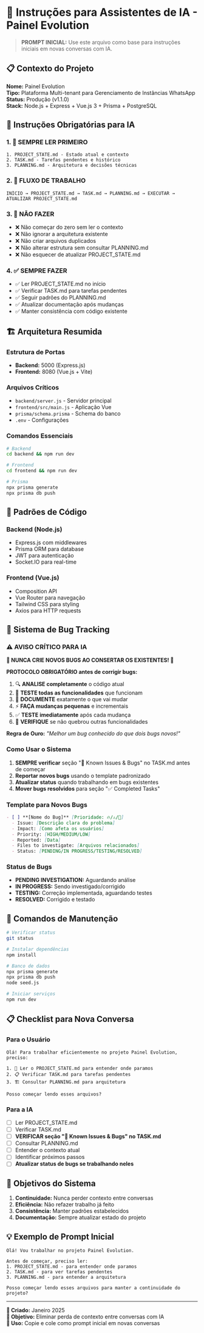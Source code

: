 # 🤖 Instruções para Assistentes de IA - Painel Evolution

> **PROMPT INICIAL:** Use este arquivo como base para instruções iniciais em novas conversas com IA.

## 📋 Contexto do Projeto

**Nome:** Painel Evolution  
**Tipo:** Plataforma Multi-tenant para Gerenciamento de Instâncias WhatsApp  
**Status:** Produção (v1.1.0)  
**Stack:** Node.js + Express + Vue.js 3 + Prisma + PostgreSQL  

## 🎯 Instruções Obrigatórias para IA

### 1. 📖 SEMPRE LER PRIMEIRO
```
1. PROJECT_STATE.md - Estado atual e contexto
2. TASK.md - Tarefas pendentes e histórico
3. PLANNING.md - Arquitetura e decisões técnicas
```

### 2. 🔄 FLUXO DE TRABALHO
```
INÍCIO → PROJECT_STATE.md → TASK.md → PLANNING.md → EXECUTAR → ATUALIZAR PROJECT_STATE.md
```

### 3. 🚫 NÃO FAZER
- ❌ Não começar do zero sem ler o contexto
- ❌ Não ignorar a arquitetura existente
- ❌ Não criar arquivos duplicados
- ❌ Não alterar estrutura sem consultar PLANNING.md
- ❌ Não esquecer de atualizar PROJECT_STATE.md

### 4. ✅ SEMPRE FAZER
- ✅ Ler PROJECT_STATE.md no início
- ✅ Verificar TASK.md para tarefas pendentes
- ✅ Seguir padrões do PLANNING.md
- ✅ Atualizar documentação após mudanças
- ✅ Manter consistência com código existente

## 🏗️ Arquitetura Resumida

### Estrutura de Portas
- **Backend:** 5000 (Express.js)
- **Frontend:** 8080 (Vue.js + Vite)

### Arquivos Críticos
- `backend/server.js` - Servidor principal
- `frontend/src/main.js` - Aplicação Vue
- `prisma/schema.prisma` - Schema do banco
- `.env` - Configurações

### Comandos Essenciais
```bash
# Backend
cd backend && npm run dev

# Frontend  
cd frontend && npm run dev

# Prisma
npx prisma generate
npx prisma db push
```

## 📝 Padrões de Código

### Backend (Node.js)
- Express.js com middlewares
- Prisma ORM para database
- JWT para autenticação
- Socket.IO para real-time

### Frontend (Vue.js)
- Composition API
- Vue Router para navegação
- Tailwind CSS para styling
- Axios para HTTP requests

## 🐛 Sistema de Bug Tracking

### ⚠️ AVISO CRÍTICO PARA IA
**🚨 NUNCA CRIE NOVOS BUGS AO CONSERTAR OS EXISTENTES! 🚨**

**PROTOCOLO OBRIGATÓRIO antes de corrigir bugs:**
1. 🔍 **ANALISE completamente** o código atual
2. 🧪 **TESTE todas as funcionalidades** que funcionam
3. 📝 **DOCUMENTE** exatamente o que vai mudar
4. ⚡ **FAÇA mudanças pequenas** e incrementais
5. ✅ **TESTE imediatamente** após cada mudança
6. 🔄 **VERIFIQUE** se não quebrou outras funcionalidades

**Regra de Ouro:** *"Melhor um bug conhecido do que dois bugs novos!"*

### Como Usar o Sistema
1. **SEMPRE verificar** seção "🐛 Known Issues & Bugs" no TASK.md antes de começar
2. **Reportar novos bugs** usando o template padronizado
3. **Atualizar status** quando trabalhando em bugs existentes
4. **Mover bugs resolvidos** para seção "✅ Completed Tasks"

### Template para Novos Bugs
```markdown
- [ ] **[Nome do Bug]** [Prioridade: 🔥/⚠️/📝]
  - Issue: [Descrição clara do problema]
  - Impact: [Como afeta os usuários]
  - Priority: [HIGH/MEDIUM/LOW]
  - Reported: [Data]
  - Files to investigate: [Arquivos relacionados]
  - Status: [PENDING/IN PROGRESS/TESTING/RESOLVED]
```

### Status de Bugs
- **PENDING INVESTIGATION:** Aguardando análise
- **IN PROGRESS:** Sendo investigado/corrigido
- **TESTING:** Correção implementada, aguardando testes
- **RESOLVED:** Corrigido e testado

## 🔧 Comandos de Manutenção

```bash
# Verificar status
git status

# Instalar dependências
npm install

# Banco de dados
npx prisma generate
npx prisma db push
node seed.js

# Iniciar serviços
npm run dev
```

## 📋 Checklist para Nova Conversa

### Para o Usuário
```
Olá! Para trabalhar eficientemente no projeto Painel Evolution, preciso:

1. 📖 Ler o PROJECT_STATE.md para entender onde paramos
2. 📋 Verificar TASK.md para tarefas pendentes  
3. 🏗️ Consultar PLANNING.md para arquitetura

Posso começar lendo esses arquivos?
```

### Para a IA
- [ ] Ler PROJECT_STATE.md
- [ ] Verificar TASK.md
- [ ] **VERIFICAR seção "🐛 Known Issues & Bugs" no TASK.md**
- [ ] Consultar PLANNING.md
- [ ] Entender o contexto atual
- [ ] Identificar próximos passos
- [ ] **Atualizar status de bugs se trabalhando neles**

## 🎯 Objetivos do Sistema

1. **Continuidade:** Nunca perder contexto entre conversas
2. **Eficiência:** Não refazer trabalho já feito
3. **Consistência:** Manter padrões estabelecidos
4. **Documentação:** Sempre atualizar estado do projeto

## 💡 Exemplo de Prompt Inicial

```
Olá! Vou trabalhar no projeto Painel Evolution. 

Antes de começar, preciso ler:
1. PROJECT_STATE.md - para entender onde paramos
2. TASK.md - para ver tarefas pendentes
3. PLANNING.md - para entender a arquitetura

Posso começar lendo esses arquivos para manter a continuidade do projeto?
```

---

**📅 Criado:** Janeiro 2025  
**🎯 Objetivo:** Eliminar perda de contexto entre conversas com IA  
**🔄 Uso:** Copie e cole como prompt inicial em novas conversas